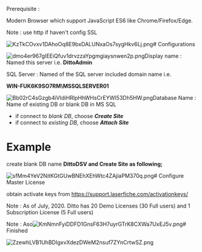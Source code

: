 Prerequisite :

Modern Browser which support JavaScript ES6 like Chrome/Firefox/Edge.

Note : use http if haven't config SSL

![KzTkCOvxv1DAhoOq8E9bxDALUNxaOs7sygHkv6Lj.png](https://tettra-production.s3.us-west-2.amazonaws.com/0d6efb4f154041e899af17bdcd19c1b5/da03ed883cdd7d743a3fdd74ff62975a/d822b155a4112474fdb7aea5ee22465e/09a2db589f601a66b75b3ab00cdfe769/KzTkCOvxv1DAhoOq8E9bxDALUNxaOs7sygHkv6Lj.png)# Configurations

![dmo4er967gIEEiQfuv1drvzzaYpgmgiaysnwen2p.png](https://tettra-production.s3.us-west-2.amazonaws.com/0d6efb4f154041e899af17bdcd19c1b5/da03ed883cdd7d743a3fdd74ff62975a/d822b155a4112474fdb7aea5ee22465e/09a2db589f601a66b75b3ab00cdfe769/dmo4er967gIEEiQfuv1drvzzaYpgmgiaysnwen2p.png)Display name : Named this server i.e. **DittoAdmin**

SQL Server : Named of the SQL server included domain name i.e.

 **WIN-FUK6K9SO7RM\\MSSQLSERVER01**

![Bb02rC4sGzgb4iVIdiHRlpHhWHsCrEYWI53Dh5HW.png](https://tettra-production.s3.us-west-2.amazonaws.com/0d6efb4f154041e899af17bdcd19c1b5/da03ed883cdd7d743a3fdd74ff62975a/d822b155a4112474fdb7aea5ee22465e/09a2db589f601a66b75b3ab00cdfe769/Bb02rC4sGzgb4iVIdiHRlpHhWHsCrEYWI53Dh5HW.png)Database Name : Name of existing DB or blank DB in MS SQL

- if connect to *blank DB*, choose ***Create Site***
- if connect to *existing DB,* choose ***Attach Site***

# Example

create blank DB name **DittoDSV and Create Site as following;**

![sfMm4YeV2NitKGtGUwBNEhXEhWtc4ZAjiaPM370q.png](https://tettra-production.s3.us-west-2.amazonaws.com/0d6efb4f154041e899af17bdcd19c1b5/da03ed883cdd7d743a3fdd74ff62975a/d822b155a4112474fdb7aea5ee22465e/09a2db589f601a66b75b3ab00cdfe769/sfMm4YeV2NitKGtGUwBNEhXEhWtc4ZAjiaPM370q.png)# Configure Master License

obtain activate keys from https://support.laserfiche.com/activationkeys/

Note : As of July, 2020. Ditto has 20 Demo Licenses (30 Full users) and 1 Subscription License (5 Full users)

Note : Aso![KmNmnFyiDDFD1GnsF63H7uyrGTrK8CXWa7UxEJ5v.png](https://tettra-production.s3.us-west-2.amazonaws.com/0d6efb4f154041e899af17bdcd19c1b5/da03ed883cdd7d743a3fdd74ff62975a/d822b155a4112474fdb7aea5ee22465e/09a2db589f601a66b75b3ab00cdfe769/KmNmnFyiDDFD1GnsF63H7uyrGTrK8CXWa7UxEJ5v.png)# Finished

![ZzewhLVB1UhBDIgxvXdezDWeM2nsuf7ZYnCrtwSZ.png](https://tettra-production.s3.us-west-2.amazonaws.com/0d6efb4f154041e899af17bdcd19c1b5/da03ed883cdd7d743a3fdd74ff62975a/d822b155a4112474fdb7aea5ee22465e/09a2db589f601a66b75b3ab00cdfe769/ZzewhLVB1UhBDIgxvXdezDWeM2nsuf7ZYnCrtwSZ.png)
